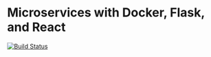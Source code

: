 # Microservices with Docker, Flask, and React

[![Build Status](https://travis-ci.org/ramirsky/testdriven-app.svg?branch=master)](https://travis-ci.org/ramirsky/testdriven-app)
